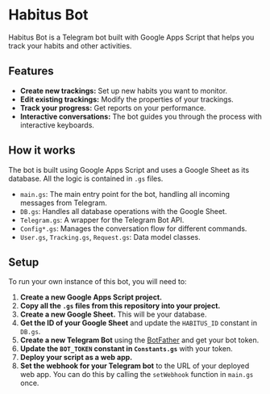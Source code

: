 # Habitus Bot

Habitus Bot is a Telegram bot built with Google Apps Script that helps you track your habits and other activities.

## Features

*   **Create new trackings:** Set up new habits you want to monitor.
*   **Edit existing trackings:** Modify the properties of your trackings.
*   **Track your progress:** Get reports on your performance.
*   **Interactive conversations:** The bot guides you through the process with interactive keyboards.

## How it works

The bot is built using Google Apps Script and uses a Google Sheet as its database. All the logic is contained in `.gs` files.

*   `main.gs`: The main entry point for the bot, handling all incoming messages from Telegram.
*   `DB.gs`: Handles all database operations with the Google Sheet.
*   `Telegram.gs`: A wrapper for the Telegram Bot API.
*   `Config*.gs`: Manages the conversation flow for different commands.
*   `User.gs`, `Tracking.gs`, `Request.gs`: Data model classes.

## Setup

To run your own instance of this bot, you will need to:

1.  **Create a new Google Apps Script project.**
2.  **Copy all the `.gs` files from this repository into your project.**
3.  **Create a new Google Sheet.** This will be your database.
4.  **Get the ID of your Google Sheet** and update the `HABITUS_ID` constant in `DB.gs`.
5.  **Create a new Telegram Bot** using the [BotFather](https://t.me/botfather) and get your bot token.
6.  **Update the `BOT_TOKEN` constant in `Constants.gs`** with your token.
7.  **Deploy your script as a web app.**
8.  **Set the webhook for your Telegram bot** to the URL of your deployed web app. You can do this by calling the `setWebhook` function in `main.gs` once.
